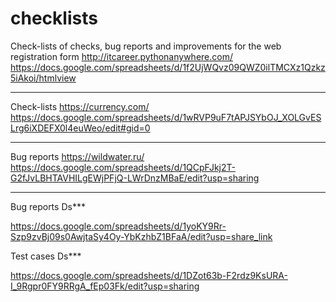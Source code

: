# checklists
Check-lists of checks, bug reports and improvements for the web registration form http://itcareer.pythonanywhere.com/
https://docs.google.com/spreadsheets/d/1f2UjWQvz09QWZ0ilTMCXz1Qzkz5iAkoi/htmlview

__________________________________________________________________________________________________________________________

Check-lists https://currency.com/
https://docs.google.com/spreadsheets/d/1wRVP9uF7tAPJSYbOJ_XOLGvESLrg6iXDEFX0l4euWeo/edit#gid=0

__________________________________________________________________________________________________________________________

Bug reports https://wildwater.ru/
https://docs.google.com/spreadsheets/d/1QCpFJkj2T-G2fJvLBHTAVHILgEWjPFjQ-LWrDnzMBaE/edit?usp=sharing

__________________________________________________________________________________________________________________________
Bug reports Ds***

https://docs.google.com/spreadsheets/d/1yoKY9Rr-Szp9zvBj09s0AwjtaSy4Oy-YbKzhbZ1BFaA/edit?usp=share_link

Test cases Ds***

https://docs.google.com/spreadsheets/d/1DZot63b-F2rdz9KsURA-I_9Rgpr0FY9RRgA_fEp03Fk/edit?usp=sharing
